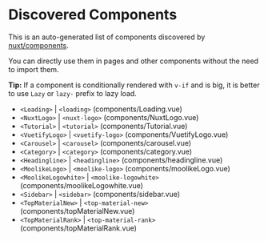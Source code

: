 # Discovered Components

This is an auto-generated list of components discovered by [nuxt/components](https://github.com/nuxt/components).

You can directly use them in pages and other components without the need to import them.

**Tip:** If a component is conditionally rendered with `v-if` and is big, it is better to use `Lazy` or `lazy-` prefix to lazy load.

- `<Loading>` | `<loading>` (components/Loading.vue)
- `<NuxtLogo>` | `<nuxt-logo>` (components/NuxtLogo.vue)
- `<Tutorial>` | `<tutorial>` (components/Tutorial.vue)
- `<VuetifyLogo>` | `<vuetify-logo>` (components/VuetifyLogo.vue)
- `<Carousel>` | `<carousel>` (components/carousel.vue)
- `<Category>` | `<category>` (components/category.vue)
- `<Headingline>` | `<headingline>` (components/headingline.vue)
- `<MoolikeLogo>` | `<moolike-logo>` (components/moolikeLogo.vue)
- `<MoolikeLogowhite>` | `<moolike-logowhite>` (components/moolikeLogowhite.vue)
- `<Sidebar>` | `<sidebar>` (components/sidebar.vue)
- `<TopMaterialNew>` | `<top-material-new>` (components/topMaterialNew.vue)
- `<TopMaterialRank>` | `<top-material-rank>` (components/topMaterialRank.vue)
